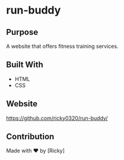 # run-buddy

## Purpose
A website that offers fitness training services.

## Built With
* HTML
* CSS

## Website
https://github.com/ricky0320/run-buddy/

## Contribution
Made with ❤️ by [Ricky]
